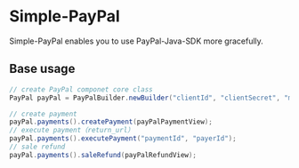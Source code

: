 # Simple-PayPal
Simple-PayPal enables you to use PayPal-Java-SDK more gracefully.



## Base usage

```java
// create PayPal componet core class
PayPal payPal = PayPalBuilder.newBuilder("clientId", "clientSecret", "mode", "cancelUrl", "returnUrl", "notifyUrl").build();

// create payment
payPal.payments().createPayment(payPalPaymentView);
// execute payment（return_url）
payPal.payments().executePayment("paymentId", "payerId");
// sale refund
payPal.payments().saleRefund(payPalRefundView);
```

